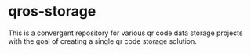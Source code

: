 # qros-storage
This is a convergent repository for various qr code data storage projects with the goal of creating a single qr code storage solution.
